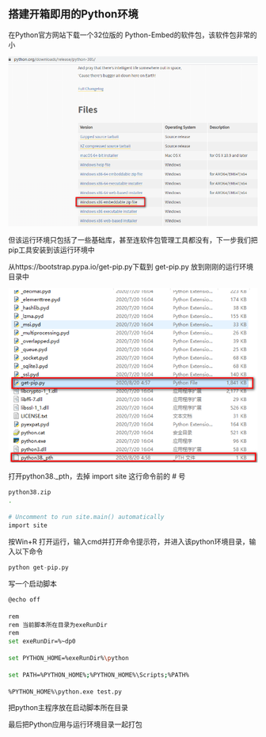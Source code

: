 ## 搭建开箱即用的Python环境

在Python官方网站下载一个32位版的 Python-Embed的软件包，该软件包非常的小

![下载python](https://github.com/cicadasworld/portable-pyenv/blob/master/screenshot/download.png)



但该运行环境只包括了一些基础库，甚至连软件包管理工具都没有，下一步我们把pip工具安装到该运行环境中

从https://bootstrap.pypa.io/get-pip.py下载到 get-pip.py 放到刚刚的运行环境目录中

![python目录](https://github.com/cicadasworld/portable-pyenv/blob/master/screenshot/python.png)

打开python38._pth，去掉 import site 这行命令前的 # 号

``` bash
python38.zip
.

# Uncomment to run site.main() automatically
import site
```



按Win+R 打开运行，输入cmd并打开命令提示符，并进入该python环境目录，输入以下命令

``` python
python get-pip.py
```

写一个启动脚本

``` bash
@echo off

rem
rem 当前脚本所在目录为exeRunDir
rem
set exeRunDir=%~dp0

set PYTHON_HOME=%exeRunDir%\python

set PATH=%PYTHON_HOME%;%PYTHON_HOME%\Scripts;%PATH%

%PYTHON_HOME%\python.exe test.py
```

把python主程序放在启动脚本所在目录

最后把Python应用与运行环境目录一起打包